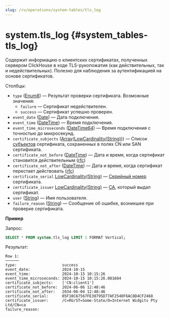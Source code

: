 ```yaml
---
slug: /ru/operations/system-tables/tls_log
---
```

# system.tls_log {#system_tables-tls_log}

Содержит информацию о клиентских сертификатах, полученных сервером ClickHouse в ходе TLS-рукопожатия (как действительных, так и недействительных). Полезно для наблюдения за аутентификацией на основе сертификатов.

Столбцы:

- `type` ([Enum8](../../sql-reference/data-types/enum.md)) — Результат проверки сертификата. Возможные значения:
    - `failure` — Сертификат недействителен.
    - `success` — Сертификат успешно проверен.
- `event_date` ([Date](../../sql-reference/data-types/date.md)) — Дата подключения.
- `event_time` ([DateTime](../../sql-reference/data-types/datetime.md)) — Время подключения.
- `event_time_microseconds` ([DateTime64](../../sql-reference/data-types/datetime64.md)) — Время подключения с точностью до микросекунд.
- `certificate_subjects` ([Array](../../sql-reference/data-types/array.md)([LowCardinality(String)](../../sql-reference/data-types/lowcardinality.md))) — Список [субъектов](https://datatracker.ietf.org/doc/html/rfc5280#section-4.1.2.6) сертификата, сохраненных в полях CN или SAN сертификата.
- `certificate_not_before` ([DateTime](../../sql-reference/data-types/datetime.md)) — Дата и время, когда сертификат становится действительным ([rfc](https://datatracker.ietf.org/doc/html/rfc6487#section-4.6.1))
- `certificate_not_after` ([DateTime](../../sql-reference/data-types/datetime.md)) — Дата и время, когда сертификат перестает действовать ([rfc](https://datatracker.ietf.org/doc/html/rfc6487#section-4.6.2))
- `certificate_serial` [LowCardinality(String)](../../sql-reference/data-types/lowcardinality.md) — [Серийный номер](https://datatracker.ietf.org/doc/html/rfc6487#section-4.2) сертификата.
- `certificate_issuer` [LowCardinality(String)](../../sql-reference/data-types/lowcardinality.md) — [CA](https://datatracker.ietf.org/doc/html/rfc6487#section-4.4), который выдал сертификат.
- `user` ([String](../../sql-reference/data-types/string.md)) — Имя пользователя.
- `failure_reason` ([String](../../sql-reference/data-types/string.md)) — Сообщение об ошибке, возникшее при проверке сертификата.

**Пример**

Запрос:

``` sql
SELECT * FROM system.tls_log LIMIT 1 FORMAT Vertical;
```

Результат:
``` text
Row 1:
──────
type:                    success
event_date:              2024-10-15
event_time:              2024-10-15 10:15:26
event_time_microseconds: 2024-10-15 10:15:26.081684
certificate_subjects:    ['CN:client1']
certificate_not_before:  2024-06-06 12:48:46
certificate_not_after:   2034-06-04 12:48:46
certificate_serial:      05F10C67567FE30795D77AF2540F6AC8D4CF2468
certificate_issuer:      /C=RU/ST=Some-State/O=Internet Widgits Pty Ltd/CN=ca
failure_reason:
```
